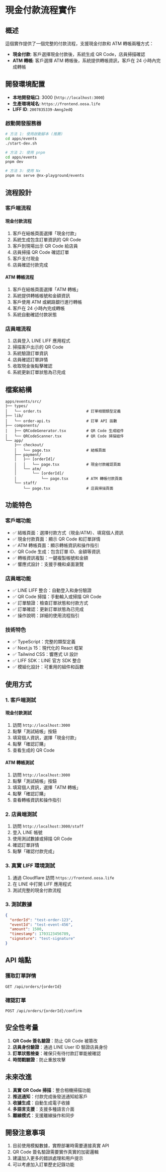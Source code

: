 # 現金付款流程實作

## 概述

這個實作提供了一個完整的付款流程，支援現金付款和 ATM 轉帳兩種方式：

- **現金付款**: 客戶選擇現金付款後，系統生成 QR Code，店員掃描確認
- **ATM 轉帳**: 客戶選擇 ATM 轉帳後，系統提供轉帳資訊，客戶在 24 小時內完成轉帳

## 開發環境配置

- **本地開發端口**: 3000 (`http://localhost:3000`)
- **生產環境域名**: `https://frontend.oosa.life`
- **LIFF ID**: `2007835339-AmngJedQ`

### 啟動開發服務器

```bash
# 方法 1: 使用啟動腳本 (推薦)
cd apps/events
./start-dev.sh

# 方法 2: 使用 pnpm
cd apps/events
pnpm dev

# 方法 3: 使用 Nx
pnpm nx serve @nx-playground/events
```

## 流程設計

### 客戶端流程

#### 現金付款流程

1. 客戶在結帳頁面選擇「現金付款」
2. 系統生成包含訂單資訊的 QR Code
3. 客戶到現場出示 QR Code 給店員
4. 店員掃描 QR Code 確認訂單
5. 客戶支付現金
6. 店員確認付款完成

#### ATM 轉帳流程

1. 客戶在結帳頁面選擇「ATM 轉帳」
2. 系統提供轉帳帳號和金額資訊
3. 客戶使用 ATM 或網路銀行進行轉帳
4. 客戶在 24 小時內完成轉帳
5. 系統自動確認付款狀態

### 店員端流程

1. 店員登入 LINE LIFF 應用程式
2. 掃描客戶出示的 QR Code
3. 系統驗證訂單資訊
4. 店員確認訂單詳情
5. 收取現金後點擊確認
6. 系統更新訂單狀態為已完成

## 檔案結構

```
apps/events/src/
├── types/
│   └── order.ts                    # 訂單相關類型定義
├── lib/
│   └── order-api.ts                # 訂單 API 函數
├── components/
│   ├── QRCodeGenerator.tsx         # QR Code 生成組件
│   └── QRCodeScanner.tsx           # QR Code 掃描組件
└── app/
    ├── checkout/
    │   └── page.tsx                # 結帳頁面
    ├── payment/
    │   ├── [orderId]/
    │   │   └── page.tsx            # 現金付款確認頁面
    │   └── atm/
    │       └── [orderId]/
    │           └── page.tsx        # ATM 轉帳付款頁面
    └── staff/
        └── page.tsx                # 店員掃描頁面
```

## 功能特色

### 客戶端功能

- ✅ 結帳頁面：選擇付款方式（現金/ATM）、填寫個人資訊
- ✅ 現金付款頁面：顯示 QR Code 和訂單詳情
- ✅ ATM 轉帳頁面：顯示轉帳資訊和操作指引
- ✅ QR Code 生成：包含訂單 ID、金額等資訊
- ✅ 轉帳資訊複製：一鍵複製帳號和金額
- ✅ 響應式設計：支援手機和桌面瀏覽

### 店員端功能

- ✅ LINE LIFF 整合：自動登入和身份驗證
- ✅ QR Code 掃描：手動輸入或掃描 QR Code
- ✅ 訂單驗證：檢查訂單狀態和付款方式
- ✅ 訂單確認：更新訂單狀態為已完成
- ✅ 操作說明：詳細的使用流程指引

### 技術特色

- ✅ TypeScript：完整的類型定義
- ✅ Next.js 15：現代化的 React 框架
- ✅ Tailwind CSS：響應式 UI 設計
- ✅ LIFF SDK：LINE 官方 SDK 整合
- ✅ 模組化設計：可重用的組件和函數

## 使用方式

### 1. 客戶端測試

#### 現金付款測試

1. 訪問 `http://localhost:3000`
2. 點擊「測試結帳」按鈕
3. 填寫個人資訊，選擇「現金付款」
4. 點擊「確認訂購」
5. 查看生成的 QR Code

#### ATM 轉帳測試

1. 訪問 `http://localhost:3000`
2. 點擊「測試結帳」按鈕
3. 填寫個人資訊，選擇「ATM 轉帳」
4. 點擊「確認訂購」
5. 查看轉帳資訊和操作指引

### 2. 店員端測試

1. 訪問 `http://localhost:3000/staff`
2. 登入 LINE 帳號
3. 使用測試數據或掃描 QR Code
4. 確認訂單詳情
5. 點擊「確認付款完成」

### 3. 真實 LIFF 環境測試

1. 通過 Cloudflare 訪問 `https://frontend.oosa.life`
2. 在 LINE 中打開 LIFF 應用程式
3. 測試完整的現金付款流程

### 3. 測試數據

```json
{
  "orderId": "test-order-123",
  "eventId": "test-event-456",
  "amount": 1500,
  "timestamp": 1703123456789,
  "signature": "test-signature"
}
```

## API 端點

### 獲取訂單詳情

```
GET /api/orders/{orderId}
```

### 確認訂單

```
POST /api/orders/{orderId}/confirm
```

## 安全性考量

1. **QR Code 簽名驗證**：防止 QR Code 被篡改
2. **店員身份驗證**：通過 LINE User ID 驗證店員身份
3. **訂單狀態檢查**：確保只有待付款訂單能被確認
4. **時間戳驗證**：防止重放攻擊

## 未來改進

1. **真實 QR Code 掃描**：整合相機掃描功能
2. **推送通知**：付款完成後發送通知給客戶
3. **收據生成**：自動生成電子收據
4. **多語言支援**：支援多種語言介面
5. **離線模式**：支援離線操作和同步

## 開發注意事項

1. 目前使用模擬數據，實際部署時需要連接真實 API
2. QR Code 簽名驗證需要實作真實的加密邏輯
3. 建議加入更多的錯誤處理和用戶提示
4. 可以考慮加入訂單歷史記錄功能
